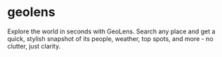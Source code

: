 # geolens
Explore the world in seconds with GeoLens. Search any place and get a quick, stylish snapshot of its people, weather, top spots, and more - no clutter, just clarity. 
